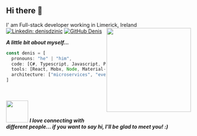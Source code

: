 ## Hi there 👋
I' am Full-stack developer working in Limerick, Ireland [![Linkedin: denisdzinic](https://img.shields.io/badge/-denisdzinic-blue?style=flat-square&logo=Linkedin&logoColor=white&link=https://www.linkedin.com/in/denis-dzinic/)](https://www.linkedin.com/in/denis-dzinic/)
[![GitHub Denis](https://img.shields.io/github/followers/thug1705?label=follow&style=social)](https://github.com/thug1705)
<img align='right' src="https://media.giphy.com/media/Vbn7PUTxaB6dVnVa2h/giphy.gif" width="230">

***A little bit about myself...***
````javascript
const denis = [
  pronouns: "he" | "him",
  code: [C#, Typescript, Javascript, Python, HTML, CSS],
  tools: [React, Mobx, Node, Material-UI, Styled-Components, Docker],
  architecture: ["microservices", "event-driven", "design system pattern"]
]
````
</br>
</br>
<div>
  <img src="https://media.giphy.com/media/LnQjpWaON8nhr21vNW/giphy.gif" width="60"> <em><b>I love connecting with different people... if you want to say <b>hi, I'll be     glad to meet you!</b> :)</em>
 </div>
<!--
**thug1705/thug1705** is a ✨ _special_ ✨ repository because its `README.md` (this file) appears on your GitHub profile.

Here are some ideas to get you started:

- 🔭 I’m currently working on ...
- 🌱 I’m currently learning ...
- 👯 I’m looking to collaborate on ...
- 🤔 I’m looking for help with ...
- 💬 Ask me about ...
- 📫 How to reach me: ...
- 😄 Pronouns: ...
- ⚡ Fun fact: ...
-->
